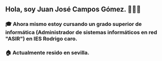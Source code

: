 ## Hola, soy Juan José Campos Gómez. 👨🏻‍🎓
### 🎓 Ahora mismo estoy cursando un grado superior de informática (Administrador de sistemas informáticos en red "ASIR") en IES Rodrigo caro.
### 🏠 Actualmente resido en sevilla.

<!--
**Juanjo217/Juanjo217** is a ✨ _special_ ✨ repository because its `README.md` (this file) appears on your GitHub profile.

Here are some ideas to get you started:

- 🔭 I’m currently working on ...
- 🌱 I’m currently learning ...
- 👯 I’m looking to collaborate on ...
- 🤔 I’m looking for help with ...
- 💬 Ask me about ...
- 📫 How to reach me: ...
- 😄 Pronouns: ...
- ⚡ Fun fact: ...
-->
